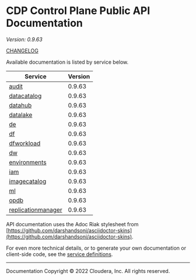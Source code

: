 # CDP Control Plane Public API Documentation

*Version: 0.9.63*

[CHANGELOG](CHANGELOG.md)

Available documentation is listed by service below.

| Service | Version |
| --- | --- |
| [audit](./audit/index.html) | 0.9.63 |
| [datacatalog](./datacatalog/index.html) | 0.9.63 |
| [datahub](./datahub/index.html) | 0.9.63 |
| [datalake](./datalake/index.html) | 0.9.63 |
| [de](./de/index.html) | 0.9.63 |
| [df](./df/index.html) | 0.9.63 |
| [dfworkload](./dfworkload/index.html) | 0.9.63 |
| [dw](./dw/index.html) | 0.9.63 |
| [environments](./environments/index.html) | 0.9.63 |
| [iam](./iam/index.html) | 0.9.63 |
| [imagecatalog](./imagecatalog/index.html) | 0.9.63 |
| [ml](./ml/index.html) | 0.9.63 |
| [opdb](./opdb/index.html) | 0.9.63 |
| [replicationmanager](./replicationmanager/index.html) | 0.9.63 |

API documentation uses the Adoc Riak stylesheet from
[https://github.com/darshandsoni/asciidoctor-skins](https://github.com/darshandsoni/asciidoctor-skins).

For even more technical details, or to generate your own documentation or client-side code, see the
[service definitions](swagger/).

----

Documentation Copyright © 2022 Cloudera, Inc. All rights reserved.

